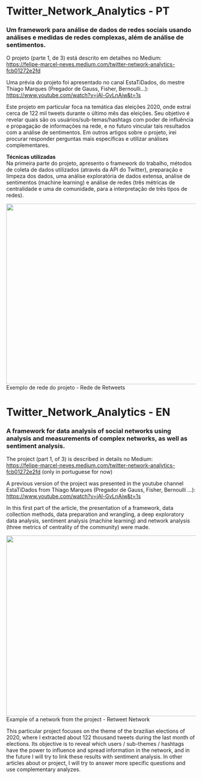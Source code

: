 # Twitter_Network_Analytics - PT
### Um framework para análise de dados de redes sociais usando análises e medidas de redes complexas, além de análise de sentimentos.

O projeto (parte 1, de 3) está descrito em detalhes no Medium: 
<br /> 
https://felipe-marcel-neves.medium.com/twitter-network-analytics-fcb01272e2fd

Uma prévia do projeto foi apresentado no canal EstaTiDados, do mestre Thiago Marques (Pregador de Gauss, Fisher, Bernoulli...):
https://www.youtube.com/watch?v=jAl-GvLnAiw&t=1s

Este projeto em particular foca na temática das eleições 2020, onde extraí cerca de 122 mil tweets durante o último mês das eleições. Seu objetivo é revelar quais são os usuários/sub-temas/hashtags com poder de influência e propagação de informações na rede, e no futuro vincular tais resultados com a análise de sentimentos. Em outros artigos sobre o projeto, irei procurar responder perguntas mais específicas e utilizar análises complementares.

**Técnicas utilizadas** 
<br /> 
Na primeira parte do projeto, apresento o framework do trabalho, métodos de coleta de dados utilizados (através da API do Twitter), preparação e limpeza dos dados, uma análise exploratória de dados extensa, análise de sentimentos (machine learning) e análise de redes (três métricas de centralidade e uma de comunidade, para a interpretação de três tipos de redes).

<img src="https://miro.medium.com/max/1163/1*sr5O0iNHzajHfn4DgTXL1w.gif" width="640" height="480">
<br /> Exemplo de rede do projeto - Rede de Retweets 

# Twitter_Network_Analytics - EN
### A framework for data analysis of social networks using analysis and measurements of complex networks, as well as sentiment analysis. 

The project (part 1, of 3) is described in details no Medium:
<br /> 
https://felipe-marcel-neves.medium.com/twitter-network-analytics-fcb01272e2fd (only in portuguese for now)

A previous version of the project was presented in the youtube channel EstaTiDados from Thiago Marques (Pregador de Gauss, Fisher, Bernoulli ...):
https://www.youtube.com/watch?v=jAl-GvLnAiw&t=1s

In this first part of the article, the presentation of a framework, data collection methods, data preparation and wrangling, a deep exploratory data analysis, sentiment analysis (machine learning) and network analysis (three metrics of centrality of the community) were made.

<img src="https://miro.medium.com/max/1163/1*sr5O0iNHzajHfn4DgTXL1w.gif" width="640" height="480">
Example of a network from the project - Retweet Network

This particular project focuses on the theme of the brazilian elections of 2020, where I extracted about 122 thousand tweets during the last month of elections. Its objective is to reveal which users / sub-themes / hashtags have the power to influence and spread information in the network, and in the future I will try to link these results with sentiment analysis. In other articles about or project, I will try to answer more specific questions and use complementary analyzes.
